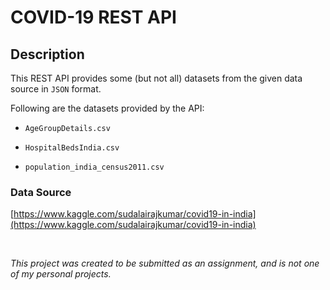 # COVID-19 REST API

## Description

This REST API provides some (but not all) datasets from the given data source in `JSON` format.

Following are the datasets provided by the API:

-   `AgeGroupDetails.csv`

-   `HospitalBedsIndia.csv`

-   `population_india_census2011.csv`

### Data Source

[https://www.kaggle.com/sudalairajkumar/covid19-in-india](https://www.kaggle.com/sudalairajkumar/covid19-in-india)

<br>

_This project was created to be submitted as an assignment, and is not one of my personal projects._
